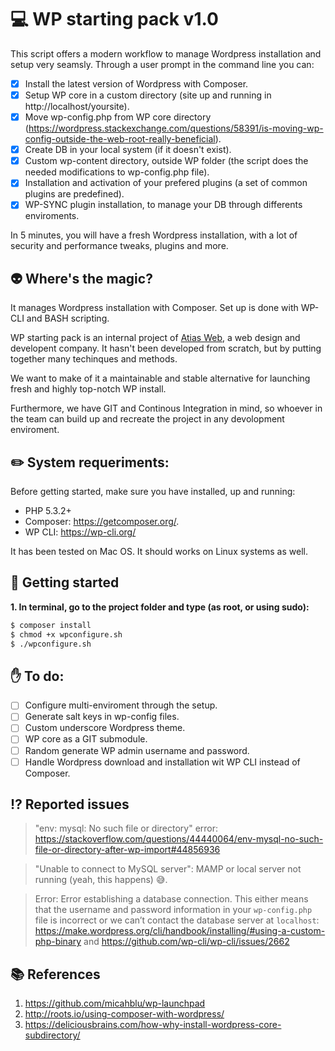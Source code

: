 :computer: WP starting pack v1.0
============

This script offers a modern workflow to manage Wordpress installation and setup very seamsly. Through a user prompt in the command line you can:

- [x] Install the latest version of Wordpress with Composer.
- [x] Setup WP core in a custom directory (site up and running in http://localhost/yoursite).
- [x] Move wp-config.php from WP core  directory (https://wordpress.stackexchange.com/questions/58391/is-moving-wp-config-outside-the-web-root-really-beneficial).
- [x] Create DB in your local system (if it doesn't exist).
- [x] Custom wp-content directory, outside WP folder (the script does the needed modifications to wp-config.php file).
- [x] Installation and activation of your prefered plugins (a set of common plugins are predefined).
- [x] WP-SYNC plugin installation, to manage your DB through differents enviroments.

In 5 minutes, you will have a fresh Wordpress installation, with a lot of security and performance tweaks, plugins and more.

## :alien: Where's the magic?

It manages Wordpress installation with Composer. Set up is done with WP-CLI and BASH scripting.

WP starting pack is an internal project of [Atias Web](https://atiasweb.com/), a web design and developent company. It hasn't been developed from scratch, but by putting together many techinques and methods.

We want to make of it a maintainable and stable alternative for launching fresh and highly top-notch WP install. 

Furthermore, we have GIT and Continous Integration in mind, so whoever in the team can build up and recreate the project in any devolopment enviroment.

## :pencil2: System requeriments:

Before getting started, make sure you have installed, up and running:

- PHP 5.3.2+
- Composer: https://getcomposer.org/.
- WP CLI: https://wp-cli.org/

It has been tested on Mac OS. It should works on Linux systems as well.

## :running: Getting started

__1. In terminal, go to the project folder and type (as root, or using sudo):__

```bash
$ composer install
$ chmod +x wpconfigure.sh
$ ./wpconfigure.sh
```

## :hand: To do:

- [ ] Configure multi-enviroment through the setup.
- [ ] Generate salt keys in wp-config files.
- [ ] Custom underscore Wordpress theme.
- [ ] WP core as a GIT submodule.
- [ ] Random generate WP admin username and password.
- [ ] Handle Wordpress download and installation wit WP CLI instead of Composer.

## :interrobang: Reported issues

> "env: mysql: No such file or directory" error: https://stackoverflow.com/questions/44440064/env-mysql-no-such-file-or-directory-after-wp-import#44856936

> "Unable to connect to MySQL server": MAMP or local server not running (yeah, this happens) :sweat_smile:.

> Error: Error establishing a database connection. This either means that the username and password information in your `wp-config.php` file is incorrect or we can’t contact the database server at `localhost`: https://make.wordpress.org/cli/handbook/installing/#using-a-custom-php-binary and https://github.com/wp-cli/wp-cli/issues/2662

## :books: References

1. https://github.com/micahblu/wp-launchpad
2. http://roots.io/using-composer-with-wordpress/
3. https://deliciousbrains.com/how-why-install-wordpress-core-subdirectory/
